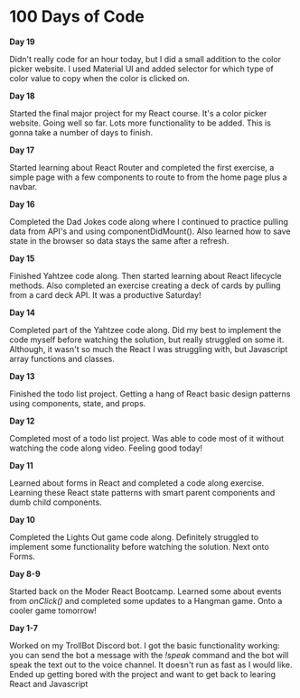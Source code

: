 # 100 Days of Code

<b>Day 19</b>
  <p>Didn't really code for an hour today, but I did a small addition to the color picker website. I used Material UI and added selector for which type of color value to copy when the color is clicked on.</p>

<b>Day 18</b>
  <p>Started the final major project for my React course. It's a color picker website. Going well so far. Lots more functionality to be added. This is gonna take a number of days to finish.</p>

<b>Day 17</b>
  <p>Started learning about React Router and completed the first exercise, a simple page with a few components to route to from the home page plus a navbar.</p>

<b>Day 16</b>
  <p>Completed the Dad Jokes code along where I continued to practice pulling data from API's and using componentDidMount(). Also learned how to save state in the browser so data stays the same after a refresh.</p>

<b>Day 15</b>
  <p>Finished Yahtzee code along. Then started learning about React lifecycle methods. Also completed an exercise creating a deck of cards by pulling from a card deck API. It was a productive Saturday!</p>

<b>Day 14</b>
  <p>Completed part of the Yahtzee code along. Did my best to implement the code myself before watching the solution, but really struggled on some it. Although, it wasn't so much the React I was struggling with, but Javascript array functions and classes.</p>

<b>Day 13</b>
  <p>Finished the todo list project. Getting a hang of React basic design patterns using components, state, and props.</p>

<b>Day 12</b>
  <p>Completed most of a todo list project. Was able to code most of it without watching the code along video. Feeling good today!</p>

<b>Day 11</b>
  <p>Learned about forms in React and completed a code along exercise. Learning these React state patterns with smart parent components and dumb child components.</p>

<b>Day 10</b>
  <p>Completed the Lights Out game code along. Definitely struggled to implement some functionality before watching the solution. Next onto Forms.</p>

<b>Day 8-9</b>
  <p>Started back on the Moder React Bootcamp. Learned some about events from <em>onClick()</em> and completed some updates to a Hangman game. Onto a cooler game tomorrow!</p>

<b>Day 1-7</b>
  <p>Worked on my TrollBot Discord bot. I got the basic functionality working: you can send the bot a message with the <em>!speak</em> command and the bot will speak the text out to the voice channel. It doesn't run as fast as I would like. Ended up getting bored with the project and want to get back to learing React and Javascript</p>

